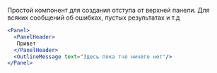 Простой компонент для создания отступа от верхней панели. Для всяких сообщений об ошибках, пустых результатах и т.д

```jsx
<Panel>
  <PanelHeader>
   Привет
  </PanelHeader>
  <OutlineMessage text="Здесь пока тчо ничего нет"/>
</Panel>
```